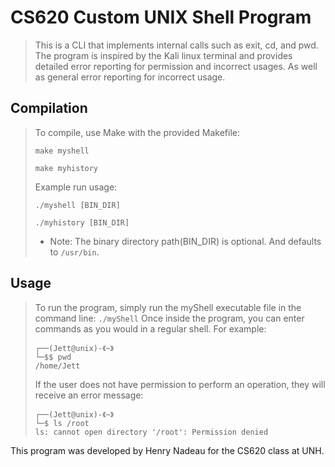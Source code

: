 # CS620 Custom UNIX Shell Program

> This is a CLI that implements internal calls such as exit, cd, and pwd. 
> The program is inspired by the Kali linux terminal and provides detailed error
> reporting for permission and incorrect usages. As well as general error reporting
> for incorrect usage.

## Compilation

> To compile, use Make with the provided Makefile:
> ````
> make myshell
> 
> make myhistory
> ````
> Example run usage:
> ```
> ./myshell [BIN_DIR]
> 
> ./myhistory [BIN_DIR]
> ```
> * Note: The binary directory path(BIN_DIR) is optional. And defaults to `/usr/bin`.

## Usage

> To run the program, simply run the myShell executable file in the command line: `./myShell`
> Once inside the program, you can enter commands as you would in a regular shell. For example:
>```
> ┌──(Jett@unix)-《~》
> └─$$ pwd
> /home/Jett
>```
> If the user does not have permission to perform an operation, they will receive an error message:
> ```
> ┌──(Jett@unix)-《~》
> └─$ ls /root
> ls: cannot open directory '/root': Permission denied
> ```

This program was developed by Henry Nadeau for the CS620 class at UNH.